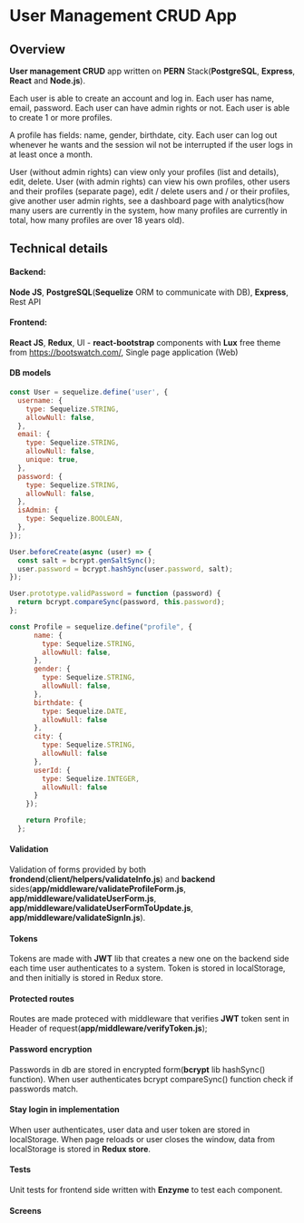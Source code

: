 # User Management CRUD App

## Overview

**User management CRUD** app written on **PERN** Stack(**PostgreSQL**, **Express**, **React** and **Node.js**).

Each user is able to create an account and log in.
Each user has name, email, password. Each user can have admin rights or not. Each user is able to create 1 or more profiles.

A profile has fields: name, gender, birthdate, city. Each user can log out whenever he wants and the session wil not be interrupted if the user logs in at least
once a month.

User (without admin rights) can view only your profiles (list and details), edit, delete. User (with admin rights) can view his own profiles, other users and their
profiles (separate page), edit / delete users and / or their profiles, give another user admin rights, see a dashboard page with analytics(how many users are
currently in the system, how many profiles are currently in total, how many profiles are over 18 years old).

## Technical details

#### Backend:

**Node JS**,
**PostgreSQL**(**Sequelize** ORM to communicate with DB),
**Express**,
Rest API

#### Frontend:

**React JS**,
**Redux**,
UI - **react-bootstrap** components with **Lux** free theme from https://bootswatch.com/,
Single page application (Web)

#### DB models

```javascript
const User = sequelize.define('user', {
  username: {
    type: Sequelize.STRING,
    allowNull: false,
  },
  email: {
    type: Sequelize.STRING,
    allowNull: false,
    unique: true,
  },
  password: {
    type: Sequelize.STRING,
    allowNull: false,
  },
  isAdmin: {
    type: Sequelize.BOOLEAN,
  },
});

User.beforeCreate(async (user) => {
  const salt = bcrypt.genSaltSync();
  user.password = bcrypt.hashSync(user.password, salt);
});

User.prototype.validPassword = function (password) {
  return bcrypt.compareSync(password, this.password);
};
```

```javascript
const Profile = sequelize.define("profile", {
      name: {
        type: Sequelize.STRING,
        allowNull: false,
      },
      gender: {
        type: Sequelize.STRING,
        allowNull: false,
      },
      birthdate: {
        type: Sequelize.DATE,
        allowNull: false
      },
      city: {
        type: Sequelize.STRING,
        allowNull: false
      },
      userId: {
        type: Sequelize.INTEGER,
        allowNull: false
      }
    });

    return Profile;
  };
```

#### Validation

Validation of forms provided by both **frondend**(**client/helpers/validateInfo.js**) and **backend** sides(**app/middleware/validateProfileForm.js**,
**app/middleware/validateUserForm.js**,
**app/middleware/validateUserFormToUpdate.js**, **app/middleware/validateSignIn.js**).

#### Tokens

Tokens are made with **JWT** lib that creates a new one on the backend side each time user authenticates to a system. Token is stored in localStorage, and then
initially is stored in Redux store.

#### Protected routes

Routes are made proteced with middleware that verifies **JWT** token sent in Header of request(**app/middleware/verifyToken.js**);

#### Password encryption

Passwords in db are stored in encrypted form(**bcrypt** lib hashSync() function). When user authenticates bcrypt compareSync() function check if passwords match.

#### Stay login in implementation

When user authenticates, user data and user token are stored in localStorage. When page reloads or user closes the window, data from localStorage is stored in
**Redux store**.

#### Tests

Unit tests for frontend side written with **Enzyme** to test each component.

#### Screens

